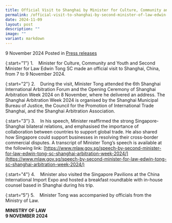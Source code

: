 ```yaml
---
title: Official Visit to Shanghai by Minister for Culture, Community and Youth and Second Minister for Law Edwin Tong SC
permalink: /official-visit-to-shanghai-by-second-minister-of-law-edwin-tong-sc/
date: 2024-11-09
layout: post
description: ""
image: ""
variant: markdown
---
```

9 November 2024 Posted in [Press releases](/news/press-releases)

{:start="1"}
1.&nbsp;&nbsp;&nbsp; Minister for Culture, Community and Youth and Second Minister for Law Edwin Tong SC made an official visit to Shanghai, China, from 7 to 9 November 2024.

{:start="2"}
2.&nbsp;&nbsp;&nbsp; During the visit, Minister Tong attended the 6th Shanghai International Arbitration Forum and the Opening Ceremony of Shanghai Arbitration Week 2024 on 8 November, where he delivered an address. The Shanghai Arbitration Week 2024 is organised by the Shanghai Municipal Bureau of Justice, the Council for the Promotion of International Trade Shanghai, and the Shanghai Arbitration Association.

{:start="3"}
3.&nbsp;&nbsp;&nbsp; In his speech, Minister reaffirmed the strong Singapore-Shanghai bilateral relations, and emphasised the importance of collaboration between countries to support global trade. He also shared how Singapore could support businesses in resolving their cross-border commercial disputes. A transcript of Minister Tong’s speech is available at the following link: [https://www.mlaw.gov.sg/speech-by-second-minister-for-law-edwin-tong-sc-shanghai-arbitration-week-2024/](https://www.mlaw.gov.sg/speech-by-second-minister-for-law-edwin-tong-sc-shanghai-arbitration-week-2024/)

{:start="4"}
4.&nbsp;&nbsp;&nbsp; Minister also visited the Singapore Pavilions at the China International Import Expo and hosted a breakfast roundtable with in-house counsel based in Shanghai during his trip.

{:start=“5”}
5.&nbsp;&nbsp;&nbsp; Minister Tong was accompanied by officials from the Ministry of Law.

**MINISTRY OF LAW**
<br>**9 NOVEMBER 2024**
